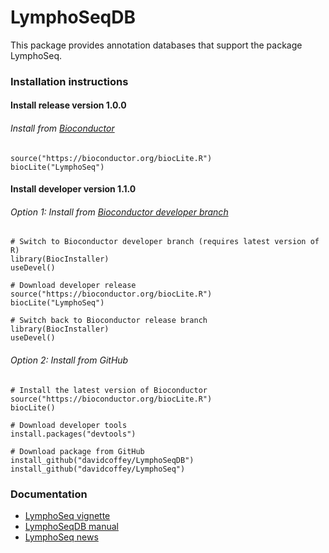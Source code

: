 # LymphoSeqDB
This package provides annotation databases that support the package LymphoSeq.

### Installation instructions

#### Install release version 1.0.0
###### Install from [Bioconductor](https://www.bioconductor.org/packages/LymphoSeq)
```
source("https://bioconductor.org/biocLite.R")
biocLite("LymphoSeq")
```

#### Install developer version 1.1.0
###### Option 1:  Install from [Bioconductor developer branch](https://www.bioconductor.org/developers/how-to/useDevel/)
```
# Switch to Bioconductor developer branch (requires latest version of R)
library(BiocInstaller)
useDevel()

# Download developer release
source("https://bioconductor.org/biocLite.R")
biocLite("LymphoSeq")

# Switch back to Bioconductor release branch
library(BiocInstaller)
useDevel()
```
###### Option 2:  Install from GitHub
```
# Install the latest version of Bioconductor
source("https://bioconductor.org/biocLite.R")
biocLite()

# Download developer tools
install.packages("devtools")

# Download package from GitHub
install_github("davidcoffey/LymphoSeqDB")
install_github("davidcoffey/LymphoSeq")
```

### Documentation
* [LymphoSeq vignette](https://bioconductor.org/packages/release/bioc/vignettes/LymphoSeq/inst/doc/LymphoSeq.pdf)
* [LymphoSeqDB manual](https://bioconductor.org/packages/release/data/annotation/manuals/LymphoSeqDB/man/LymphoSeqDB.pdf)
* [LymphoSeq news](https://bioconductor.org/packages/release/bioc/news/LymphoSeq/NEWS)
